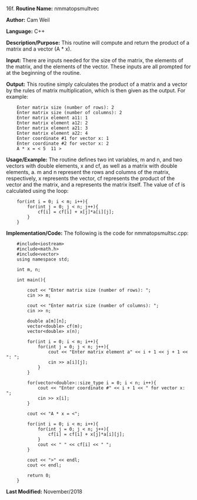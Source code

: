 16f. **Routine Name:**           nmmatopsmultvec

   **Author:** Cam Weil

   **Language:** C++

   **Description/Purpose:** This routine will compute and return the product of a matrix and a vector (A * x).
   
   **Input:** There are inputs needed for the size of the matrix, the elements of the matrix, and the elements of the vector. These inputs are all prompted for at the beginning of the routine.

   **Output:** This routine simply calculates the product of a matrix and a vector by the rules of matrix multiplication, which is then given as the output. For example:
   
        Enter matrix size (number of rows): 2
        Enter matrix size (number of columns): 2
        Enter matrix element a11: 1
        Enter matrix element a12: 2
        Enter matrix element a21: 3
        Enter matrix element a22: 4
        Enter coordinate #1 for vector x: 1
        Enter coordinate #2 for vector x: 2
        A * x = < 5  11 >

   **Usage/Example:** The routine defines two int variables, m and n, and two vectors with double elements, x and cf, as well as a matrix with double elements, a. m and n represent the rows and columns of the matrix, respectively, x represents the vector, cf represents the product of the vector and the matrix, and a represents the matrix itself. The value of cf is calculated using the loop:
   
        for(int i = 0; i < m; i++){
            for(int j = 0; j < n; j++){
                cf[i] = cf[i] + x[j]*a[i][j];
            }
        }

   **Implementation/Code:** The following is the code for nmmatopsmultsc.cpp:

        #include<iostream>
        #include<math.h>
        #include<vector>
        using namespace std;

        int m, n;

        int main(){

            cout << "Enter matrix size (number of rows): ";
            cin >> m;

            cout << "Enter matrix size (number of columns): ";
            cin >> n;

            double a[m][n];
            vector<double> cf(m);
            vector<double> x(n);

            for(int i = 0; i < m; i++){
                for(int j = 0; j < n; j++){
                    cout << "Enter matrix element a" << i + 1 << j + 1 << ": ";
                    cin >> a[i][j];
                }
            }
            
            for(vector<double>::size_type i = 0; i < n; i++){
                cout << "Enter coordinate #" << i + 1 << " for vector x: ";
                cin >> x[i];
            }

            cout << "A * x = <";
    
            for(int i = 0; i < m; i++){
                for(int j = 0; j < n; j++){
                    cf[i] = cf[i] + x[j]*a[i][j];
                }
                cout << " " << cf[i] << " ";
            }

            cout << ">" << endl;
            cout << endl;

            return 0;
        }

   **Last Modified:** November/2018
